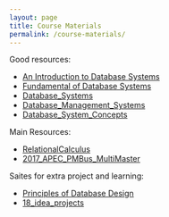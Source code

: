 ```yaml
---
layout: page
title: Course Materials
permalink: /course-materials/
---
```

Good resources:
* [An Introduction to Database Systems](/Database/Static_files/An_Introduction_to_Database_Systems.pdf)
* [Fundamental of Database Systems](/Database/Static_files/Fundamental_of_Database_Systems.pdf)
* [Database_Systems](/Database/Static_files/Database_Systems.pdf)
* [Database_Management_Systems](/Database/Static_files/Database_Management_Systems.pdf)
* [Database_System_Concepts](/Database/Static_files/Database_System_Concepts.pdf)


Main Resources:
* [RelationalCalculus](/Database/Static_files/RelationalCalculus.pdf)
* [2017_APEC_PMBus_MultiMaster](/Database/Static_files/2017_APEC_PMBus_MultiMaster.pdf)


Saites for extra project and learning:
* [Principles of Database Design](https://swayam.gov.in/nd1_noc19_cs46/preview)
* [18_idea_projects](https://www.lovelycoding.org/2013/11/top-18-database-projects-ideas-for.engineering-bca-mca-btech-bsc.html)
